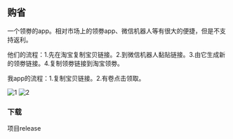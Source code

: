 ## 购省

一个领劵的app。相对市场上的领劵app、微信机器人等有很大的便捷，但是不支持返利。

他们的流程：1.先在淘宝复制宝贝链接。2.到微信机器人黏贴链接。3.由它生成新的领劵链接。4.复制领劵链接到淘宝领劵。

我app的流程：1.复制宝贝链接。2.有卷点击领取。

![1](https://github.com/yddeng/gousheng/blob/master/assets/img_4.jpg)
![2](https://github.com/yddeng/gousheng/blob/master/assets/img_5.jpg)

### 下载
 项目release
